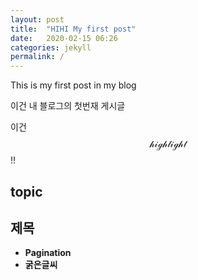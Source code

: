 ```yaml
---
layout: post
title:  "HIHI My first post"
date:   2020-02-15 06:26
categories: jekyll
permalink: /
---
```


This is my first post in my blog

이건 내 블로그의 첫번재 게시글

이건  $$\mathcal{highlight}$$ !!

## topic ##
## 제목 ##

* **Pagination**
* **굵은글씨**

